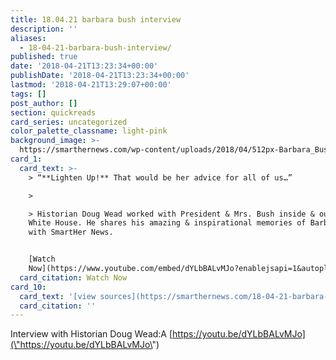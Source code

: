 ```yaml
---
title: 18.04.21 barbara bush interview
description: ''
aliases:
  - 18-04-21-barbara-bush-interview/
published: true
date: '2018-04-21T13:23:34+00:00'
publishDate: '2018-04-21T13:23:34+00:00'
lastmod: '2018-04-21T13:29:07+00:00'
tags: []
post_author: []
section: quickreads
card_series: uncategorized
color_palette_classname: light-pink
background_image: >-
  https://smarthernews.com/wp-content/uploads/2018/04/512px-Barbara_Bush_at_LBJ_Presidential_Library.jpg
card_1:
  card_text: >-
    > “**Lighten Up!** That would be her advice for all of us…”

    > 

    > Historian Doug Wead worked with President & Mrs. Bush inside & outside the
    White House. He shares his amazing & inspirational memories of Barbara Bush
    with SmartHer News.


    [Watch
    Now](https://www.youtube.com/embed/dYLbBALvMJo?enablejsapi=1&autoplay=1&rel=0)
  card_citation: Watch Now
card_10:
  card_text: '[view sources](https://smarthernews.com/18-04-21-barbara-bush-interview/)'
  card_citation: ''
---
```

Interview with Historian Doug Wead:A [https://youtu.be/dYLbBALvMJo](\"https://youtu.be/dYLbBALvMJo\")